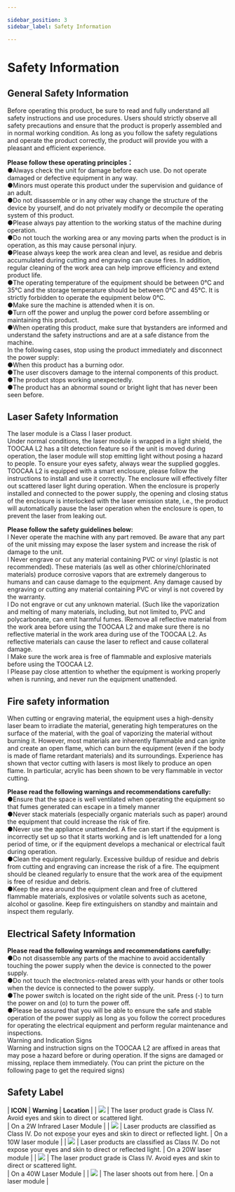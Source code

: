 ```yaml
---

sidebar_position: 3
sidebar_label: Safety Information

---
```

# Safety Information
## General Safety Information
Before operating this product, be sure to read and fully understand all safety instructions and use procedures. Users should strictly observe all safety precautions and ensure that the product is properly assembled and in normal working condition. As long as you follow the safety regulations and operate the product correctly, the product will provide you with a pleasant and efficient experience.

  
**Please follow these operating principles：**  
●Always check the unit for damage before each use. Do not operate damaged or defective equipment in any way.  
●Minors must operate this product under the supervision and guidance of an adult.  
●Do not disassemble or in any other way change the structure of the device by yourself, and do not privately modify or decompile the operating system of this product.  
●Please always pay attention to the working status of the machine during operation.  
●Do not touch the working area or any moving parts when the product is in operation, as this may cause personal injury.  
●Please always keep the work area clean and level, as residue and debris accumulated during cutting and engraving can cause fires. In addition, regular cleaning of the work area can help improve efficiency and extend product life.  
●The operating temperature of the equipment should be between 0°C and 35°C and the storage temperature should be between 0°C and 45°C. It is strictly forbidden to operate the equipment below 0°C.  
●Make sure the machine is attended when it is on.  
●Turn off the power and unplug the power cord before assembling or maintaining this product.  
●When operating this product, make sure that bystanders are informed and understand the safety instructions and are at a safe distance from the machine.  
In the following cases, stop using the product immediately and disconnect the power supply:  
●When this product has a burning odor.  
●The user discovers damage to the internal components of this product.  
●The product stops working unexpectedly.  
●The product has an abnormal sound or bright light that has never been seen before.

## Laser Safety Information
The laser module is a Class I laser product.  
Under normal conditions, the laser module is wrapped in a light shield, the TOOCAA L2 has a tilt detection feature so if the unit is moved during operation, the laser module will stop emitting light without posing a hazard to people. To ensure your eyes safety, always wear the supplied goggles.  
TOOCAA L2 is equipped with a smart enclosure, please follow the instructions to install and use it correctly. The enclosure will effectively filter out scattered laser light during operation. When the enclosure is properly installed and connected to the power supply, the opening and closing status of the enclosure is interlocked with the laser emission state, i.e., the product will automatically pause the laser operation when the enclosure is open, to prevent the laser from leaking out.

  
**Please follow the safety guidelines below:**  
l Never operate the machine with any part removed. Be aware that any part of the unit missing may expose the laser system and increase the risk of damage to the unit.  
l Never engrave or cut any material containing PVC or vinyl (plastic is not recommended). These materials (as well as other chlorine/chlorinated materials) produce corrosive vapors that are extremely dangerous to humans and can cause damage to the equipment. Any damage caused by engraving or cutting any material containing PVC or vinyl is not covered by the warranty.  
l Do not engrave or cut any unknown material. (Such like the vaporization and melting of many materials, including, but not limited to, PVC and polycarbonate, can emit harmful fumes.
lRemove all reflective material from the work area before using the TOOCAA L2 and make sure there is no reflective material in the work area during use of the TOOCAA L2. As reflective materials can cause the laser to reflect and cause collateral damage.  
l Make sure the work area is free of flammable and explosive materials before using the TOOCAA L2.  
l Please pay close attention to whether the equipment is working properly when is running, and never run the equipment unattended.

## Fire safety information
When cutting or engraving material, the equipment uses a high-density laser beam to irradiate the material, generating high temperatures on the surface of the material, with the goal of vaporizing the material without burning it. However, most materials are inherently flammable and can ignite and create an open flame, which can burn the equipment (even if the body is made of flame retardant materials) and its surroundings. Experience has shown that vector cutting with lasers is most likely to produce an open flame. In particular, acrylic has been shown to be very flammable in vector cutting.

  
**Please read the following warnings and recommendations carefully:**  
●Ensure that the space is well ventilated when operating the equipment so that fumes generated can escape in a timely manner  
●Never stack materials (especially organic materials such as paper) around the equipment that could increase the risk of fire.  
●Never use the appliance unattended. A fire can start if the equipment is incorrectly set up so that it starts working and is left unattended for a long period of time, or if the equipment develops a mechanical or electrical fault during operation.  
●Clean the equipment regularly. Excessive buildup of residue and debris from cutting and engraving can increase the risk of a fire. The equipment should be cleaned regularly to ensure that the work area of the equipment is free of residue and debris.  
●Keep the area around the equipment clean and free of cluttered flammable materials, explosives or volatile solvents such as acetone, alcohol or gasoline. Keep fire extinguishers on standby and maintain and inspect them regularly.

## Electrical Safety Information
**Please read the following warnings and recommendations carefully:**  
●Do not disassemble any parts of the machine to avoid accidentally touching the power supply when the device is connected to the power supply.  
●Do not touch the electronics-related areas with your hands or other tools when the device is connected to the power supply.  
●The power switch is located on the right side of the unit. Press (-) to turn the power on and (o) to turn the power off.  
●Please be assured that you will be able to ensure the safe and stable operation of the power supply as long as you follow the correct procedures for operating the electrical equipment and perform regular maintenance and inspections.  
Warning and Indication Signs  
Warning and instruction signs on the TOOCAA L2 are affixed in areas that may pose a hazard before or during operation. If the signs are damaged or missing, replace them immediately. (You can print the picture on the following page to get the required signs)

## Safety Label
| **ICON** | **Warning** | **Location** |
| ![](http://wiki-toocaa.oss-cn-hongkong.aliyuncs.com/%E5%AE%89%E5%85%A8%E7%AC%AC%E4%B8%80/2w.png) | The laser product grade is Class IV. Avoid eyes and skin to direct or scattered light.<br/> | On a 2W Infrared Laser Module</font> |
| ![](http://wiki-toocaa.oss-cn-hongkong.aliyuncs.com/%E5%AE%89%E5%85%A8%E7%AC%AC%E4%B8%80/2w.png) | Laser products are classified as Class IV. Do not expose your eyes and skin to direct or reflected light.    | On a 10W laser module   |
| ![](http://wiki-toocaa.oss-cn-hongkong.aliyuncs.com/%E5%AE%89%E5%85%A8%E7%AC%AC%E4%B8%80/20w.png) | Laser products are classified as Class IV. Do not expose your eyes and skin to direct or reflected light.    | On a 20W laser module   |
| ![](http://wiki-toocaa.oss-cn-hongkong.aliyuncs.com/%E5%AE%89%E5%85%A8%E7%AC%AC%E4%B8%80/40w.png) | The laser product grade is Class IV. Avoid eyes and skin to direct or scattered light.<br/> | On a 40W Laser Module  |
| ![](http://wiki-toocaa.oss-cn-hongkong.aliyuncs.com/%E5%AE%89%E5%85%A8%E7%AC%AC%E4%B8%80/biu.png) | The laser shoots out from here.    | On a laser module    |

